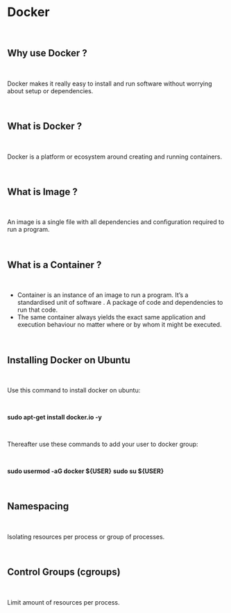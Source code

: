 # Docker
<br>

## Why use Docker ?
<br>
<p>Docker makes it really easy to install and run software without worrying about setup or dependencies.</p>
<br>

## What is Docker ?
<br>
<p>Docker is a platform or ecosystem around creating and running containers. </p>
<br>

## What is Image ?
<br>
<p>An image is a single file with all dependencies and configuration required to run a program.</p>
<br>

## What is a Container ?
<br>
<ul>
<li>Container is an instance of an image to run a program. It’s a standardised unit of software . A package of code and dependencies to run that code. </li>
<li>The same container always yields the exact same application and execution behaviour no matter where or by whom it might be executed.</li>
</ul>
<br>

## Installing Docker on Ubuntu
<br>
<p>Use this command to install docker on ubuntu:</p>
<br>

**sudo apt-get install docker.io -y**

<br>
<p>Thereafter use these commands to add your user to docker group:</p>
<br>

**sudo usermod -aG docker ${USER}**
**sudo su ${USER}**

<br>

## Namespacing
<br>
<p>Isolating resources per process or group of processes.</p>
<br>

## Control Groups (cgroups)
<br>
<p>Limit amount of resources per process.</p>
